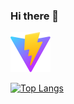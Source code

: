 ### Hi there 👋

<!--
**yansq/yansq** is a ✨ _special_ ✨ repository because its `README.md` (this file) appears on your GitHub profile.

Here are some ideas to get you started:

- 🔭 I’m currently working on ...
- 🌱 I’m currently learning ...
- 👯 I’m looking to collaborate on ...
- 🤔 I’m looking for help with ...
- 💬 Ask me about ...
- 📫 How to reach me: ...
- 😄 Pronouns: ...
- ⚡ Fun fact: ...
-->

![testimg](https://github.com/yansq/EasyChess/blob/main/public/vite.svg)

[![Top Langs]](https://github.com/yansq)

[Top Langs]: https://github-readme-stats.vercel.app/api/top-langs/?username=yansq&layout=compact
